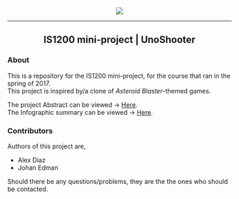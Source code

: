 <div align="center"><img src="https://edmanjohan.github.io/UnoShooter/export/UnoShooter-Title@4x.png">
<hr>
  <h2> IS1200 mini-project | UnoShooter </h2>
</div>  


### About
This is a repository for the IS1200 mini-project, for the course that ran in the spring of 2017. <br>
This project is inspired by/a clone of *Asteroid Blaster*-themed games.

The project Abstract can be viewed -> [Here](https://1drv.ms/b/s!AjLSPhbgWJ4G3CxRmtLx8wLUIsEN). <br>
The Infographic summary can be viewed -> [Here](https://edmanjohan.github.io/UnoShooter/export/UnoShooter-InfoGraphic.pdf).


### Contributors
Authors of this project are,
- Alex Diaz
- Johan Edman

Should there be any questions/problems, they are the the ones who should be contacted.
